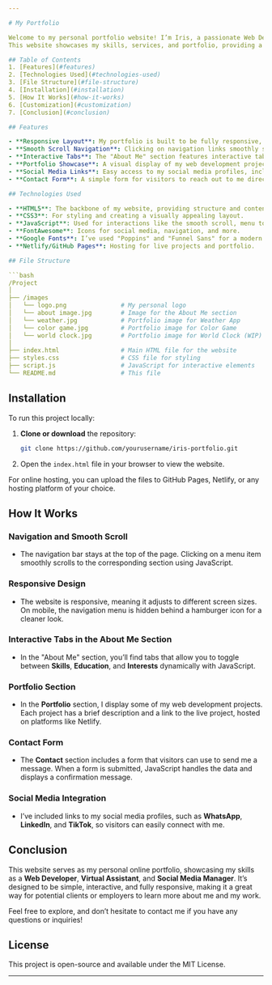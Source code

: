 ```yaml
---

# My Portfolio

Welcome to my personal portfolio website! I’m Iris, a passionate Web Developer, Virtual Assistant, and Social Media Manager. 
This website showcases my skills, services, and portfolio, providing a glimpse into my work and how I can help you with your tech needs.

## Table of Contents
1. [Features](#features)
2. [Technologies Used](#technologies-used)
3. [File Structure](#file-structure)
4. [Installation](#installation)
5. [How It Works](#how-it-works)
6. [Customization](#customization)
7. [Conclusion](#conclusion)

## Features

- **Responsive Layout**: My portfolio is built to be fully responsive, meaning it looks great on any device, from mobile phones to desktops.
- **Smooth Scroll Navigation**: Clicking on navigation links smoothly scrolls to the corresponding section on the page.
- **Interactive Tabs**: The "About Me" section features interactive tabs for skills, education, and interests.
- **Portfolio Showcase**: A visual display of my web development projects, complete with project descriptions and links to live versions.
- **Social Media Links**: Easy access to my social media profiles, including WhatsApp, LinkedIn, and TikTok.
- **Contact Form**: A simple form for visitors to reach out to me directly.

## Technologies Used

- **HTML5**: The backbone of my website, providing structure and content.
- **CSS3**: For styling and creating a visually appealing layout.
- **JavaScript**: Used for interactions like the smooth scroll, menu toggle, and form submission handling.
- **FontAwesome**: Icons for social media, navigation, and more.
- **Google Fonts**: I’ve used "Poppins" and "Funnel Sans" for a modern and readable typography style.
- **Netlify/GitHub Pages**: Hosting for live projects and portfolio.

## File Structure

```bash
/Project
│
├── /images
│   └── logo.png               # My personal logo
│   └── about image.jpg        # Image for the About Me section
│   └── weather.jpg            # Portfolio image for Weather App
│   └── color game.jpg         # Portfolio image for Color Game
│   └── world clock.jpg        # Portfolio image for World Clock (WIP)
│
├── index.html                 # Main HTML file for the website
├── styles.css                 # CSS file for styling
├── script.js                  # JavaScript for interactive elements
└── README.md                  # This file
```

## Installation

To run this project locally:

1. **Clone or download** the repository:
   ```bash
   git clone https://github.com/yourusername/iris-portfolio.git
   ```
2. Open the `index.html` file in your browser to view the website.

For online hosting, you can upload the files to GitHub Pages, Netlify, or any hosting platform of your choice.

## How It Works

### Navigation and Smooth Scroll

- The navigation bar stays at the top of the page. Clicking on a menu item smoothly scrolls to the corresponding section using JavaScript.

### Responsive Design

- The website is responsive, meaning it adjusts to different screen sizes. On mobile, the navigation menu is hidden behind a hamburger icon for a cleaner look.
  
### Interactive Tabs in the About Me Section

- In the "About Me" section, you’ll find tabs that allow you to toggle between **Skills**, **Education**, and **Interests** dynamically with JavaScript.

### Portfolio Section

- In the **Portfolio** section, I display some of my web development projects. Each project has a brief description and a link to the live project, hosted on platforms like Netlify.

### Contact Form

- The **Contact** section includes a form that visitors can use to send me a message. When a form is submitted, JavaScript handles the data and displays a confirmation message.

### Social Media Integration

- I’ve included links to my social media profiles, such as **WhatsApp**, **LinkedIn**, and **TikTok**, so visitors can easily connect with me.

  
## Conclusion

This website serves as my personal online portfolio, showcasing my skills as a **Web Developer**, **Virtual Assistant**, and **Social Media Manager**. It’s designed to be simple, 
interactive, and fully responsive, making it a great way for potential clients or employers to learn more about me and my work.

Feel free to explore, and don’t hesitate to contact me if you have any questions or inquiries!


## License
This project is open-source and available under the MIT License.

---
```

